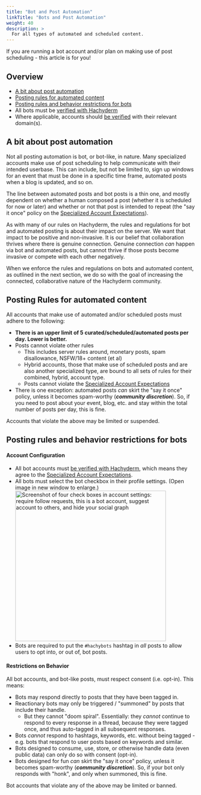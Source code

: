 ```yaml
---
title: "Bot and Post Automation"
linkTitle: "Bots and Post Automation"
weight: 40
description: >
  For all types of automated and scheduled content.
---
```


If you are running a bot account and/or plan on making use of post scheduling - this
article is for you!

## Overview

- [A bit about post automation](#a-bit-about-post-automation)
- [Posting rules for automated content](#posting-rules-for-automated-content)
- [Posting rules and behavior restrictions for bots](#posting-rules-and-behavior-restrictions-for-bots)
- All bots must be [verified with Hachyderm](../verification/)
- Where applicable, accounts should [be verified](../../mastodon/user/verification/) with their relevant domain(s).

## A bit about post automation

Not all posting automation is bot, or bot-like, in nature. Many specialized accounts make
use of post scheduling to help communicate with their intended userbase.
This can include, but not be limited to, sign up windows for an event that must
be done in a specific time frame, automated posts when a blog is updated, and so on.

The line between automated posts and bot posts is a thin one, and mostly dependent on
whether a human composed a post (whether it is scheduled for now or later) and whether or not
that post is intended to repeat (the "say it once" policy on the [Specialized Account Expectations](../covenant/)).

As with many of our rules on Hachyderm, the rules and regulations for bot and automated posting
is about their impact on the server. We want that impact to be positive and non-invasive. It is
our belief that collaboration thrives where there is genuine connection. Genuine connection _can_
happen via bot and automated posts, but cannot thrive if those posts become invasive or compete with
each other negatively.

When we enforce the rules and regulations on bots and automated content, as outlined in the next
section, we do so with the goal of increasing the connected, collaborative nature of the
Hachyderm community.

## Posting Rules for automated content

All accounts that make use of automated and/or scheduled posts must adhere to the following:

- **There is an upper limit of 5 curated/scheduled/automated posts per day. Lower is better.**
- Posts cannot violate other rules
  - This includes server rules around, monetary posts, spam disallowance, NSFW/18+ content (et al)
  - Hybrid accounts, those that make use of scheduled posts and are also another specialized type,
    are bound to all sets of rules for their combined, hybrid, account type.
  - Posts cannot violate the [Specialized Account Expectations](../covenant/)
- There is one exception: automated posts _can_ skirt the "say it once" policy, unless it
  becomes spam-worthy (**_community discretion_**). So, if you need to post about your event,
  blog, etc. and stay within the total number of posts per day, this is fine.

Accounts that violate the above may be limited or suspended.

## Posting rules and behavior restrictions for bots

#### Account Configuration

- All bot accounts must [be verified with Hachyderm](../verification/), which means they agree to the [Specialized Account Expectations](../covenant/).
- All bots must select the bot checkbox in their profile settings. (Open image in new window to enlarge.)<br />
  <img src="../mastodon-bot-account.png"
       alt="Screenshot of four check boxes in account settings: require follow
       requests, this is a bot account, suggest account to others, and hide
       your social graph" 
       width="400px" />
- Bots are required to put the `#hachybots` hashtag in _all_ posts
  to allow users to opt into, or out of, bot posts.

#### Restrictions on Behavior

All bot accounts, and bot-like posts, must respect consent (i.e. opt-in). This means:

- Bots may respond directly to posts that they have been tagged in.
- Reactionary bots may only be triggered / "summoned" by posts that include their handle.
  - But they cannot "doom spiral". Essentially: they _cannot_ continue to respond to every response in
    a thread, because they were tagged once, and thus auto-tagged in all subsequent responses.
- Bots _cannot_ respond to hashtags, keywords, etc. without being tagged - e.g. bots that respond to user posts based on keywords and similar.
- Bots designed to consume, use, store, or otherwise handle data (even public data) can only do so with consent (opt-in).
- Bots designed for fun _can_ skirt the "say it once" policy, unless it becomes spam-worthy (**_community discretion_**). So, if your bot only responds with "honk", and only when summoned, this is fine.

Bot accounts that violate any of the above may be limited or banned.
